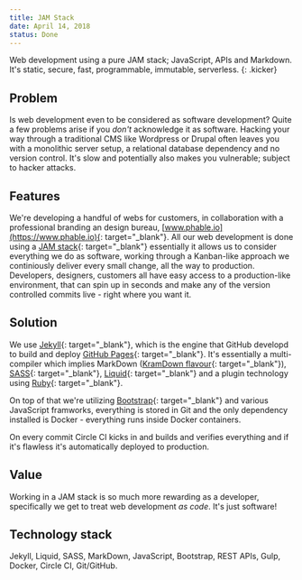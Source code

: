```yaml
---
title: JAM Stack
date: April 14, 2018
status: Done
---
```


Web development using a pure JAM stack; JavaScript, APIs and Markdown. It's static, secure, fast,
programmable, immutable, serverless.
{: .kicker}

## Problem

Is web development even to be considered as software development? Quite a few problems arise if you _don't_ acknowledge it as software. Hacking your way through a traditional CMS like Wordpress or Drupal often leaves you with a monolithic server setup, a relational database dependency and no version control. It's slow and potentially also makes you vulnerable; subject to hacker attacks.

## Features

We're developing a handful of webs for customers, in collaboration with a professional branding an design bureau, [www.phable.io](https://www.phable.io){: target="_blank"}.
All our web development is done using a [JAM stack](https://www.jamstack.org){: target="_blank"} essentially it allows us to consider everything we do as software, working through a Kanban-like approach we continiously deliver every small change, all the way to production. Developers, designers, customers all have easy access to a production-like environment, that can spin up in seconds and make any of the version controlled commits live - right where you want it.

## Solution

We use [Jekyll](https://jekyllrb.com/){: target="_blank"},
which is the engine that GitHub developd to build and deploy [GitHub Pages](https://pages.github.com/){: target="_blank"}.
It's essentially a multi-compiler which implies MarkDown ([KramDown flavour](https://kramdown.gettalong.org/){: target="_blank"}),
[SASS](https://sass-lang.com/){: target="_blank"},
[Liquid](https://help.shopify.com/themes/liquid){: target="_blank"}
and a plugin technology using [Ruby](https://www.ruby-lang.org/en/){: target="_blank"}.

On top of that we're utilizing [Bootstrap](https://getbootstrap.com/){: target="_blank"} and various JavaScript framworks, everything is stored in Git and the only dependency installed is Docker - everything runs inside Docker containers.

On every commit Circle CI kicks in and builds and verifies everything and if it's flawless it's automatically deployed to production.

## Value

Working in a JAM stack is so much more rewarding as a developer, specifically we get to treat web development _as code_. It's just software!

## Technology stack
Jekyll, Liquid, SASS, MarkDown, JavaScript, Bootstrap, REST APIs, Gulp, Docker, Circle CI, Git/GitHub.
